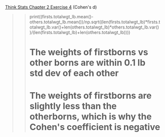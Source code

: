 [Think Stats Chapter 2 Exercise 4](http://greenteapress.com/thinkstats2/html/thinkstats2003.html#toc24) (Cohen's d)

>> print((firsts.totalwgt_lb.mean()-others.totalwgt_lb.mean())/np.sqrt((len(firsts.totalwgt_lb)*firsts.totalwgt_lb.var()+len(others.totalwgt_lb)*others.totalwgt_lb.var())/(len(firsts.totalwgt_lb)+len(others.totalwgt_lb))))
>> # The weights of firstborns vs other borns are within 0.1 lb std dev of each other
>> # The weights of firstborns are slightly less than the otherborns, which is why the Cohen's coefficient is negative
